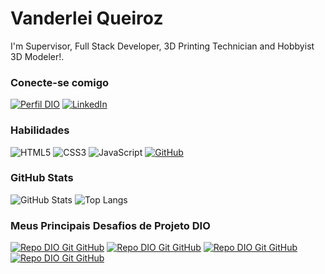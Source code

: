 # Vanderlei Queiroz
I'm Supervisor, Full Stack Developer, 3D Printing Technician and Hobbyist 3D Modeler!.

### Conecte-se comigo
[![Perfil DIO](https://img.shields.io/badge/-Meu%20Perfil%20na%20DIO-30A3DC?style=for-the-badge)](https://web.dio.me/users/derley_queiroz/)
[![LinkedIn](https://img.shields.io/badge/-LinkedIn-000?style=for-the-badge&logo=linkedin&logoColor=30A3DC)](https://www.linkedin.com/in/vanderlei-queiroz-a2b2a1240/)


### Habilidades
![HTML5](https://img.shields.io/badge/HTML-000?style=for-the-badge&logo=html5&logoColor=30A3DC)
![CSS3](https://img.shields.io/badge/CSS3-000?style=for-the-badge&logo=css3&logoColor=E94D5F)
![JavaScript](https://img.shields.io/badge/JavaScript-000?style=for-the-badge&logo=javascript&logoColor=30A3DC) 
[![GitHub](https://img.shields.io/badge/GitHub-000?style=for-the-badge&logo=github&logoColor=30A3DC)](https://github.com/vcqueiroz)

### GitHub Stats
![GitHub Stats](https://github-readme-stats.vercel.app/api?username=vcqueiroz&theme=transparent&bg_color=000&border_color=30A3DC&show_icons=true&icon_color=30A3DC&title_color=E94D5F&text_color=FFF)
![Top Langs](https://github-readme-stats-git-masterrstaa-rickstaa.vercel.app/api/top-langs/?username=vcqueiroz&layout=compact&bg_color=000&border_color=30A3DC&title_color=E94D5F&text_color=FFF)

### Meus Principais Desafios de Projeto DIO
[![Repo DIO Git GitHub](https://github-readme-stats.vercel.app/api/pin/?username=vcqueiroz&repo=dio-bootcamp-santander-fullstack-developer&bg_color=000&border_color=30A3DC&show_icons=true&icon_color=30A3DC&title_color=E94D5F&text_color=FFF)](https://github.com/vcqueiroz/dio-bootcamp-santander-fullstack-developer)
[![Repo DIO Git GitHub](https://github-readme-stats.vercel.app/api/pin/?username=vcqueiroz&repo=Web-App-Hospital-de-Amor&bg_color=000&border_color=30A3DC&show_icons=true&icon_color=30A3DC&title_color=E94D5F&text_color=FFF)](https://github.com/vcqueiroz/Web-App-Hospital-de-Amor)
[![Repo DIO Git GitHub](https://github-readme-stats.vercel.app/api/pin/?username=vcqueiroz&repo=tour-of-heroes&bg_color=000&border_color=30A3DC&show_icons=true&icon_color=30A3DC&title_color=E94D5F&text_color=FFF)](https://github.com/vcqueiroz/tour-of-heroes)
[![Repo DIO Git GitHub](https://github-readme-stats.vercel.app/api/pin/?username=vcqueiroz&repo=dio-lab-open-source&bg_color=000&border_color=30A3DC&show_icons=true&icon_color=30A3DC&title_color=E94D5F&text_color=FFF)](https://github.com/vcqueiroz/dio-lab-open-source)


